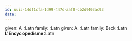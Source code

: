 ```yaml
---
id: uuid-14df1cfa-1d99-447d-aaf0-cb2d9403ac93
date: 
---
```


given: A. :Latn
family:  :Latn
given: A. :Latn
family: Beck :Latn
**L'Encyclopedisme** :Latn